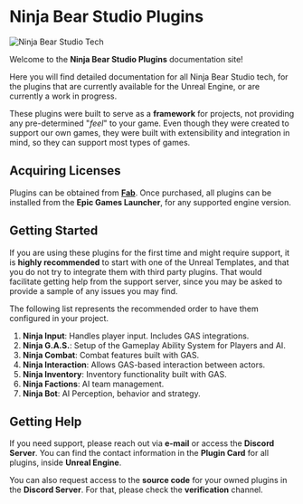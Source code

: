 # Ninja Bear Studio Plugins
<img src="nb_banner.png" alt="Ninja Bear Studio Tech"/>

Welcome to the **Ninja Bear Studio Plugins** documentation site! 

Here you will find detailed documentation for all Ninja Bear Studio tech, for the plugins that are currently available
for the Unreal Engine, or are currently a work in progress.

These plugins were built to serve as a **framework** for projects, not providing any pre-determined "_feel_" to your game.
Even though they were created to support our own games, they were built with extensibility and integration in mind, so
they can support most types of games.

## Acquiring Licenses
Plugins can be obtained from **[Fab](https://www.fab.com/sellers/Ninja%20Bear%20Studio)**.
Once purchased, all plugins can be installed from the **Epic Games Launcher**, for any supported engine version.

## Getting Started
If you are using these plugins for the first time and might require support, it is **highly recommended** to start with
one of the Unreal Templates, and that you do not try to integrate them with third party plugins. That would facilitate
getting help from the support server, since you may be asked to provide a sample of any issues you may find.

The following list represents the recommended order to have them configured in your project. 

1. **Ninja Input**: Handles player input. Includes GAS integrations.
2. **Ninja G.A.S.**: Setup of the Gameplay Ability System for Players and AI.
3. **Ninja Combat**: Combat features built with GAS.
4. **Ninja Interaction**: Allows GAS-based interaction between actors.
5. **Ninja Inventory**: Inventory functionality built with GAS.
6. **Ninja Factions**: AI team management.
7. **Ninja Bot**: AI Perception, behavior and strategy.

## Getting Help
If you need support, please reach out via **e-mail** or access the **Discord Server**. You can find the contact 
information in the **Plugin Card** for all plugins, inside **Unreal Engine**.

You can also request access to the **source code** for your owned plugins in the **Discord Server**. For that, please
check the **verification** channel.


